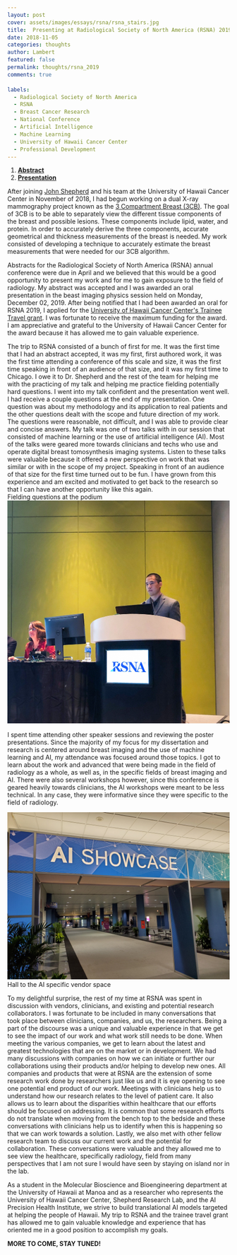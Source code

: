 ```yaml
---
layout: post
cover: assets/images/essays/rsna/rsna_stairs.jpg
title:  Presenting at Radiological Society of North America (RSNA) 2019
date: 2018-11-05
categories: thoughts
author: Lambert
featured: false
permalink: thoughts/rsna_2019
comments: true

labels:
  - Radiological Society of North America
  - RSNA
  - Breast Cancer Research
  - National Conference
  - Artificial Intelligence
  - Machine Learning
  - University of Hawaii Cancer Center
  - Professional Development
---
```

1. [__Abstract__](http://archive.rsna.org/2019/19011841.html)
2. [__Presentation__](../docs/lleong_rsna19_oral.pdf)


After joining [John Shepherd](https://shepherdresearchlab.org/about/our-team/)
and his team at the University of Hawaii Cancer Center in November of 2018, I
had begun working on a dual X-ray mammography project known as the [3 Compartment
Breast (3CB)](https://shepherdresearchlab.org/research/3cb/).  The goal of 3CB
is to be able to separately view the different tissue components of the breast
and possible lesions.  These components include lipid, water, and protein. In
order to accurately derive the three components, accurate geometrical and
thickness measurements of the breast is needed.  My work consisted of developing
a technique to accurately estimate the breast measurements that were needed for our 3CB
algorithm.

Abstracts for the Radiological Society of North America (RSNA) annual
conference were due in April and we believed that this would be a good
opportunity to present my work and for me to gain exposure to the field of
radiology.  My abstract was accepted and I was awarded an oral presentation in
the beast imaging physics session held on Monday, December 02, 2019.  After
being notified that I had been awarded an oral for RSNA 2019, I applied for the
[University of Hawaii Cancer Center's Trainee Travel
grant](https://www.uhcancercenter.org/education/students/graduate-and-postdoctoral-students?start=2).
I was fortunate to receive the maximum funding for the award.  I am
appreciative and grateful to the University of Hawaii Cancer Center for the
award because it has allowed me to gain valuable experience.

<script async src="https://pagead2.googlesyndication.com/pagead/js/adsbygoogle.js"></script>
<ins class="adsbygoogle"
     style="display:block; text-align:center;"
     data-ad-layout="in-article"
     data-ad-format="fluid"
     data-ad-client="ca-pub-4379410432613892"
     data-ad-slot="8398952705"></ins>
<script>
     (adsbygoogle = window.adsbygoogle || []).push({});
</script>

<!--div class="ui images large left floated round image">
  <img src="/assets/images/essays/rsna/rsna_stairs.jpg">
  <div class="ui large black ribbon label">
  	Entrance staircase at RSNA
  </div-->
</div>
The trip to RSNA consisted of a bunch of first for me.  It was the first time
that I had an abstract accepted, it was my first, first authored work, it was
the first time attending a conference of this scale and size, it was the first
time speaking in front of an audience of that size, and it was my first time to
Chicago.  I owe it to Dr. Shepherd and the rest of the team for helping me with
the practicing of my talk and helping me practice fielding potentially hard
questions.  I went into my talk confident and the presentation went well.  I
had receive a couple questions at the end of my presentation.  One question was
about my methodology and its application to real patients and the other
questions dealt with the scope and future direction of my work.  The questions
were reasonable, not difficult, and I was able to provide clear and concise
answers.  My talk was one of two talks with in our session that consisted of
machine learning or the use of artificial intelligence (AI).  Most of the talks were
geared more towards clinicians and techs who use and operate digital breast
tomosynthesis imaging systems.  Listen to these talks were valuable because it
offered a new perspective on work that was similar or with in the scope of my
project. 
<!--
one question on methods, how does the method apply to other imaging systems, how does my project fit into the scope of breast imaging physics
discuss how your project compared to others in session w.r.t. to topics.
	other machine learning paper
	calibration and other techniques in DBT
-->
Speaking in front of an audience of that size for the first time turned out to
be fun. I have grown from this experience and am excited and motivated to get
back to the research so that I can have another opportunity like this again.

<div class="ui images large right floated round image">
  <div class="ui large black ribbon label right">
  	Fielding questions at the podium
  </div>
  <img src="/assets/images/essays/rsna/rsna_podium.jpg">
</div>

I spent time attending other speaker sessions and reviewing the poster
presentations.  Since the majority of my focus for my dissertation and research
is centered around breast imaging and the use of machine learning and AI, my
attendance was focused around those topics.  I got to learn about the work and
advanced that were being made in the field of radiology as a whole, as well as,
in the specific fields of breast imaging and AI. There were also several
workshops however, since this conference is geared heavily towards clinicians,
the AI workshops were meant to be less technical.  In any case, they were
informative since they were specific to the field of radiology.
<!--
Expand on how it is mainly a conference for clinicians and how the talks and workshops were geared towards it
-->

<div class="ui images large left floated round image">
  <img src="/assets/images/essays/rsna/ai_showcase.jpg">
  <div class="ui large black ribbon label">
  	Hall to the AI specific vendor space
  </div>
</div>

To my delightful surprise, the rest of my time at RSNA was spent in discussion with
vendors, clinicians, and existing and potential research collaborators.  I was
fortunate to be included in many conversations that took place between
clinicians, companies, and us, the researchers.  Being a part of the discourse
was a unique and valuable experience in that we get to see the impact of our
work and what work still needs to be done.  When meeting the various companies,
we get to learn about the latest and greatest technologies that are on the
market or in development.  We had many discussions with companies on how we can
initiate or further our collaborations using their products and/or helping to
develop new ones.  All companies and products that were at RSNA are the
extension of some research work done by researchers just like us and it is eye
opening to see one potential end product of our work.  Meetings with clinicians
help us to understand how our research relates to the level of patient care.
It also allows us to learn about the disparities within healthcare that our
efforts should be focused on addressing.  It is common that some research
efforts do not translate when moving from the bench top to the bedside and these
conversations with clinicians help us to identify when this is happening so that
we can work towards a solution.  Lastly, we also met with other fellow research
team to discuss our current work and the potential for collaboration.  These
conversations were valuable and they allowed me to see view the healthcare,
specifically radiology, field from many perspectives that I am not sure I would
have seen by staying on island nor in the lab.  

As a student in the Molecular Bioscience and Bioengineering department at the
University of Hawaii at Manoa and as a researcher who represents the University
of Hawaii Cancer Center, Shepherd Research Lab, and the AI Precision Health
Institute, we strive to build translational AI models targeted at helping the
people of Hawaii.  My trip to RSNA and the trainee travel grant has allowed me
to gain valuable knowledge and experience that has oriented me in a good
position to accomplish my goals.

<!--
---

The following is a short accounting and notes of meeting and iterations that took place

1. Volpara
	- We have a Volpara machine for measuring breast density screening
	- A new breast density software is being released
		- New risk scoring system
			- Tyrer Cuzick (TC8) score
			- Helps radiologist triage cases
	- contact Peter Graham

2. Hologic
	- Discussed status of current collaborative projects
		- DXA whole body and bone, Dakine study

3. Phillips
	- Spectral iQon CT system demo
		- Dual energy ct system
			- Dual detector technology
		- Great potential for body compositional research

4. General Electric
	- Updates on tomosynthesis breast project
		- Compositional and Computer-Aided Detection (CAD) study updates
	- VAT project update
	- contact Serge Muller

	- GE's dual ct system
		- Dual energy system
	- contact Mike Teramoto

5. Bilal
	- Breast ultrasound
	- Light/laser acoustic imaging
	- Potential to extend compositional breast work

6. University of Chicago Breast Researchers
	- Discussing current results for CAD composition analysis
	- Game planning to extend 3CB for detection
	- Strategizing for further funding
	- contact Maryellen Geiger and Karen Drukker

7. iCAD inc
	- Presented results on CAD and compositional breast
		- Work was done on older software
	- Discussed future work 
		- Discussed getting new versions for software to continue
		  analysis
			- Tomo 3D software
	- contact Senthil , Jeff , Johnathan , Jennifer

8. Quibim
	- Medical AI platform
	- Angle (owner and CEO)  gave talked at University of Hawaii Cancer
	  Center
	
9. Artesy
	- AI market place
		- Like youtube for testing and deploying medical AI models
	- Potential place to host and test our developed models

10. Nividia
	- We have 2 of their most powerful AI machines (DGX-1)
	- Discussed new products that are supported by our machines
		- Clara - medical AI platform
		- Data curration with XNAT
		- Federated learning potentials

11. Zebra
	- 4 FDA approved AI algorithms
	- Fracture risk
		- Potential collaboration

-->
__MORE TO COME, STAY TUNED!__

<br>
